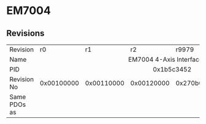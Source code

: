 # EM7004

## Revisions
<table>
<tr>
<td>Revision</td>
<td>r0</td>
<td>r1</td>
<td>r2</td>
<td>r9979</td>
<td>r9980</td>
<td>r9981</td>
</tr>
<tr>
<td>Name</td>
<td colspan=6 align="center">EM7004 4-Axis Interface Unit</td>
</tr>
<tr>
<td>PID</td>
<td colspan=6 align="center">0x1b5c3452</td>
</tr>
<tr>
<td>Revision No</td>
<td>0x00100000</td>
<td>0x00110000</td>
<td>0x00120000</td>
<td>0x270b0000</td>
<td>0x270c0000</td>
<td>0x270d0000</td>
</tr>
<tr>
<td>Same PDOs as</td>
<td colspan=6 align="center"></td>
</tr>
</table>
